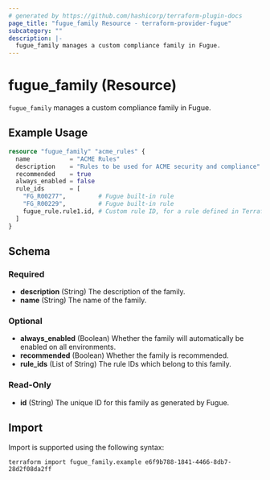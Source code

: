 ```yaml
---
# generated by https://github.com/hashicorp/terraform-plugin-docs
page_title: "fugue_family Resource - terraform-provider-fugue"
subcategory: ""
description: |-
  fugue_family manages a custom compliance family in Fugue.
---
```


# fugue_family (Resource)

`fugue_family` manages a custom compliance family in Fugue.

## Example Usage

```terraform
resource "fugue_family" "acme_rules" {
  name           = "ACME Rules"
  description    = "Rules to be used for ACME security and compliance"
  recommended    = true
  always_enabled = false
  rule_ids       = [
    "FG_R00277",         # Fugue built-in rule
    "FG_R00229",         # Fugue built-in rule
    fugue_rule.rule1.id, # Custom rule ID, for a rule defined in Terraform
  ]
}
```

<!-- schema generated by tfplugindocs -->
## Schema

### Required

- **description** (String) The description of the family.
- **name** (String) The name of the family.

### Optional

- **always_enabled** (Boolean) Whether the family will automatically be enabled on all environments.
- **recommended** (Boolean) Whether the family is recommended.
- **rule_ids** (List of String) The rule IDs which belong to this family.

### Read-Only

- **id** (String) The unique ID for this family as generated by Fugue.

## Import

Import is supported using the following syntax:

```shell
terraform import fugue_family.example e6f9b788-1841-4466-8db7-28d2f08da2ff
```

